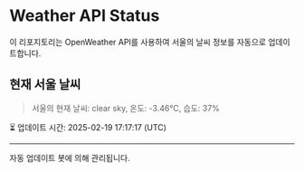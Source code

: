 
# Weather API Status

이 리포지토리는 OpenWeather API를 사용하여 서울의 날씨 정보를 자동으로 업데이트합니다.

## 현재 서울 날씨
> 서울의 현재 날씨: clear sky, 온도: -3.46°C, 습도: 37%

⏳ 업데이트 시간: 2025-02-19 17:17:17 (UTC)

---
자동 업데이트 봇에 의해 관리됩니다.
